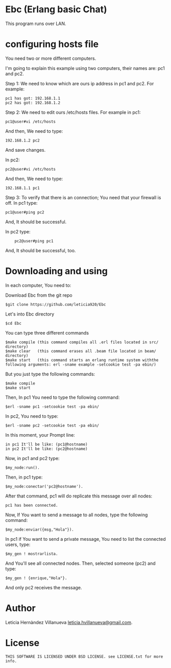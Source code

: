 Ebc (Erlang basic Chat)
=======================

This program runs over LAN.

configuring hosts file
=======================
You need two or more different computers.

I'm going to explain this example using two computers, their names are: pc1 and pc2.

Step 1: We need to know which are ours ip address in pc1 and pc2.
For example: 

    pc1 has got: 192.168.1.1
    pc2 has got: 192.168.1.2
		
Step 2: We need to edit ours /etc/hosts files.
For example in pc1:

    pc1@user#vi /etc/hosts

And then,  We need to type:

    192.168.1.2 pc2

And save changes.
	
In pc2:

    pc2@user#vi /etc/hosts
	
And then, We need to type:

    192.168.1.1 pc1

Step 3: To verify that  there is an connection; You need that your firewall is off.
In pc1 type:

    pc1@user#ping pc2
	
And, It should be successful.
	
In pc2 type:

		pc2@user#ping pc1
        
And, It should be successful, too.

Downloading and using
=====================
In each computer, You need to:

Download Ebc from the git repo

    $git clone https://github.com/leticia920/Ebc
     
Let's into Ebc directory

    $cd Ebc
    
You can type three different commands
  
    $make compile (this command compiles all .erl files located in src/ directory)
    $make clear   (this command erases all .beam file located in beam/ directory)
    $make start   (this command starts an erlang runtime system withthe following arguments: erl -sname example -setcookie test -pa ebin/)

But you just type the following commands: 
  
    $make compile
    $make start

Then, In pc1 You need to type the following command:

	$erl -sname pc1 -setcookie test -pa ebin/

In pc2, You need to type:

	$erl -sname pc2 -setcookie test -pa ebin/
	
	
In this moment, your Prompt line:

	in pc1 It'll be like: (pc1@hostname)
	in pc2 It'll be like: (pc2@hostname)

Now, in pc1 and pc2 type:

	$my_node:run().
	
Then, in pc1 type:

	$my_node:conectar('pc2@hostname').
	
After that command, pc1 will  do  replicate this message over all nodes:
 
	pc1 has been connected.
	

Now, If You want to send a message to all nodes, type the following command:	

	$my_node:enviar({msg,"Hola"}).
	
In pc1 if You want to send a private message, You need to list the connected users, type:

	$my_gen ! mostrarlista.
	
And You'll see all connected nodes. Then, selected someone (pc2) and type:

	$my_gen ! {enrique,"Hola"}.
	
And only pc2 receives the message.

Author
====

Leticia Hernàndez Villanueva <leticia.hvillanueva@gmail.com>.

License
====

    THIS SOFTWARE IS LICENSED UNDER BSD LICENSE. see LICENSE.txt for more info.

